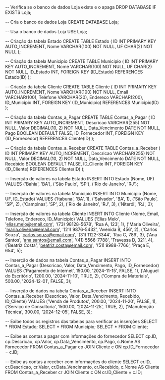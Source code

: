 -- Verifica se o banco de dados Loja existe e o apaga
DROP DATABASE IF EXISTS Loja;

-- Cria o banco de dados Loja
CREATE DATABASE Loja;

-- Usa o banco de dados Loja
USE Loja;

-- Criação da tabela Estado
CREATE TABLE Estado (
    ID INT PRIMARY KEY AUTO_INCREMENT,
    Nome VARCHAR(100) NOT NULL,
    UF CHAR(2) NOT NULL
);

-- Criação da tabela Municipio
CREATE TABLE Municipio (
    ID INT PRIMARY KEY AUTO_INCREMENT,
    Nome VARCHAR(100) NOT NULL,
    UF CHAR(2) NOT NULL,
    ID_Estado INT,
    FOREIGN KEY (ID_Estado) REFERENCES Estado(ID)
);

-- Criação da tabela Cliente
CREATE TABLE Cliente (
    ID INT PRIMARY KEY AUTO_INCREMENT,
    Nome VARCHAR(100) NOT NULL,
    Email VARCHAR(100),
    Telefone VARCHAR(20),
    Endereco VARCHAR(200),
    ID_Municipio INT,
    FOREIGN KEY (ID_Municipio) REFERENCES Municipio(ID)
);

-- Criação da tabela Contas_a_Pagar
CREATE TABLE Contas_a_Pagar (
    ID INT PRIMARY KEY AUTO_INCREMENT,
    Descricao VARCHAR(255) NOT NULL,
    Valor DECIMAL(10, 2) NOT NULL,
    Data_Vencimento DATE NOT NULL,
    Pago BOOLEAN DEFAULT FALSE,
    ID_Fornecedor INT,
    FOREIGN KEY (ID_Fornecedor) REFERENCES Cliente(ID)
);

-- Criação da tabela Contas_a_Receber
CREATE TABLE Contas_a_Receber (
    ID INT PRIMARY KEY AUTO_INCREMENT,
    Descricao VARCHAR(255) NOT NULL,
    Valor DECIMAL(10, 2) NOT NULL,
    Data_Vencimento DATE NOT NULL,
    Recebido BOOLEAN DEFAULT FALSE,
    ID_Cliente INT,
    FOREIGN KEY (ID_Cliente) REFERENCES Cliente(ID)
);

-- Inserção de valores na tabela Estado
INSERT INTO Estado (Nome, UF) VALUES
('Bahia', 'BA'),
('São Paulo', 'SP'),
('Rio de Janeiro', 'RJ');

-- Inserção de valores na tabela Municipio
INSERT INTO Municipio (Nome, UF, ID_Estado) VALUES
('Itabuna', 'BA', 1),
('Salvador', 'BA', 1),
('São Paulo', 'SP', 2),
('Campinas', 'SP', 2),
('Rio de Janeiro', 'RJ', 3),
('Niterói', 'RJ', 3);

-- Inserção de valores na tabela Cliente
INSERT INTO Cliente (Nome, Email, Telefone, Endereco, ID_Municipio) VALUES
('Elias Melo', 'elias.melo@email.com', '(73) 98128-5678', 'Rua A, 123', 1),
('Maria Oliveira', 'maria.oliveira@email.com', '(21) 9876-5432', 'Avenida B, 456', 2),
('Carlos Souza', 'carlos.souza@email.com', '(31) 1122-3344', 'Rua C, 789', 3),
('Ana Santos', 'ana.santos@email.com', '(41) 5566-7788', 'Travessa D, 321', 4),
('Beatriz Costa', 'beatriz.costa@email.com', '(51) 9988-7766', 'Praça E, 654', 5);

-- Inserção de dados na tabela Contas_a_Pagar
INSERT INTO Contas_a_Pagar (Descricao, Valor, Data_Vencimento, Pago, ID_Fornecedor) VALUES
('Pagamento de Internet', 150.00, '2024-11-15', FALSE, 1),
('Aluguel do Escritório', 1200.00, '2024-11-10', TRUE, 2),
('Compra de Materiais', 500.00, '2024-12-01', FALSE, 3);

-- Inserção de dados na tabela Contas_a_Receber
INSERT INTO Contas_a_Receber (Descricao, Valor, Data_Vencimento, Recebido, ID_Cliente) VALUES
('Venda de Produtos', 200.00, '2024-11-20', FALSE, 1),
('Serviço de Consultoria', 1500.00, '2024-11-25', TRUE, 2),
('Manutenção Técnica', 300.00, '2024-12-05', FALSE, 3);

-- Exibe todos os registros das tabelas para verificar as inserções
SELECT * FROM Estado;
SELECT * FROM Municipio;
SELECT * FROM Cliente;

-- Exibe as contas a pagar com informações do fornecedor
SELECT cp.ID, cp.Descricao, cp.Valor, cp.Data_Vencimento, cp.Pago, c.Nome AS Fornecedor
FROM Contas_a_Pagar cp
JOIN Cliente c ON cp.ID_Fornecedor = c.ID;

-- Exibe as contas a receber com informações do cliente
SELECT cr.ID, cr.Descricao, cr.Valor, cr.Data_Vencimento, cr.Recebido, c.Nome AS Cliente
FROM Contas_a_Receber cr
JOIN Cliente c ON cr.ID_Cliente = c.ID;
